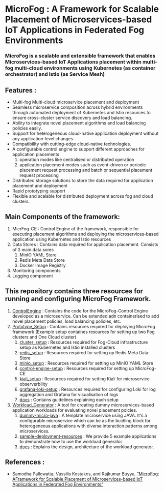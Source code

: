 # MicroFog : A Framework for Scalable Placement of Microservices-based IoT Applications in Federated Fog Environments

### MicroFog is a scalable and extensible framework that enables Microservices-based IoT Applications placement within multi-fog multi-cloud environments using Kubernetes (as container orchestrator) and Istio (as Service Mesh)

## Features : 
* Multi-fog Multi-cloud microservice placement and deployment
* Seamless microservice composition across hybrid environments through automated deployment of  Kubernetes and Istio resources to ensure cross-cluster service discovery and load balancing. 
* Ability to integrate novel placement algorithms and load balancing policies easily. 
* Support for heterogeneous cloud-native application deployment without any application-level changes. 
* Compatibility with cutting-edge cloud-native technologies. 
* A configurable control engine to support different approaches for application placements
   1. operation modes like centralised or distributed operation
   2. application placement modes such as event-driven or periodic placement request processing and batch or sequential placement request processing
* Distributed storage solutions to store the data required for application placement and deployment 
* Rapid prototyping support 
* Flexible and scalable for distributed deployment across fog and cloud clusters.

## Main Components of the framework:
1. MicrFog-CE : Control Engine of the framework, responsible for executing placement algorithms and deploying the microservices-based application using Kubernetes and Istio resources
2. Data Stores : Contains data required for application placement. Consists of 3 main data sores
   1. MinIO YAML Store
   2. Redis Meta Data Store
   3. Docker Image Registry
3. Monitoring components
4. Logging component

## This repository contains three resources for running and configuring MicroFog Framework. 

1. [ControlEngine](https://github.com/Cloudslab/MicroFog/tree/main/ControlEngine) : Contains the code for the MicroFog-Control Engine developed as a microservice. Can be extended adn containerised to add novel placement policies, load balancing policies, etc.
2. [Prototype_Setup](https://github.com/Cloudslab/MicroFog/tree/main/Prototype_Setup) : Contains resources required for deploying MicroFog framework (Example setup containes resources for setting up two Fog clusters and One Cloud cluster)
   1. [cluster_setup](https://github.com/Cloudslab/MicroFog/tree/main/Prototype_Setup/cluster-setup) : Resources required for Fog-Cloud infrastructure setup as Kubernetes and Istio installed clusters
   2. [redis_setup](redis-setup) : Resources required for setting up Redis Meta Data Store
   3. [minio_setup](minio-setup) : Resources required for setting up MinIO YAML Store
   4. [control-engine-setup](https://github.com/Cloudslab/MicroFog/tree/main/Prototype_Setup/control-engine-setup) : Resources required for setting up MicroFog-CE
   5. [kiali_setup](kiali-setup) : Resources required for setting Kiali for microservice observerbility
   6. [grafana-loki-setup](grafana-loki-setup) : Resources required for configuring Loki for log aggregation and Grafana for visualisation of logs
   7. [docs](docs) : Contains guidelines explaining each setup
3. [Workload_Generator](https://github.com/Cloudslab/MicroFog/tree/main/Workload_Generator) : A tool for creating dummy microservices-based application workloads for evaluating novel placement polcies.
   1. [dummy-micro-java](dummy-micro-java) : A template microservice using JAVA. It's a configurable microservice which can be as the buidling block for heterogeneous applications with diverse interaction patterns among microservices.
   2. [sample-deployment-resources](https://github.com/Cloudslab/MicroFog/tree/main/Workload_Generator/sample-deployment-resources) : We provide 5 example applications to demonstrate how to use the workload generator
   3. [docs](https://github.com/Cloudslab/MicroFog/tree/main/Workload_Generator/docs) : Explains the design, architecture of the workload generator.
   
## References :
 * Samodha Pallewatta, Vassilis Kostakos, and Rajkumar Buyya, [”MicroFog: AFramework for Scalable Placement of Microservices-based IoT Applications in Federated Fog Environments”](https://arxiv.org/abs/2302.06971)


